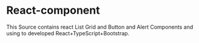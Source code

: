 # React-component
This Source contains react List Grid and Button and Alert Components and using to developed React+TypeScript+Bootstrap.
